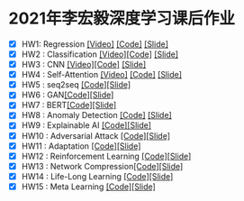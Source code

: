 # 2021年李宏毅深度学习课后作业

  - [x] HW1: Regression [[Video]](https://youtu.be/cFIImk_yBTg) [[Code]](https://github.com/huaiyuechusan/Hongyi_Lee_dl_homeworks/master/HW1_Regression/HW1_Regression.ipynb) [[Slide]](https://github.com/huaiyuechusan/Hongyi_Lee_dl_homeworks/master/HW1_Regression/HW1_Regression.pdf)
  - [x] HW2 : Classification [[Video]](https://youtu.be/FxuPF4vjga4)[[Code]](https://github.com/huaiyuechusan/Hongyi_Lee_dl_homeworks/master/HW2_Classification/HW2_Classification.ipynb) [[Slide]](https://github.com/huaiyuechusan/Hongyi_Lee_dl_homeworks/master/HW2_Classification/HW2_Classification.pdf)
  - [x] HW3 : CNN [[Video]](https://youtu.be/GXLwjQ_O50g)[[Code]](https://github.com/huaiyuechusan/Hongyi_Lee_dl_homeworks/master/HW3_CNN/HW3_CNN.ipynb) [[Slide]](https://github.com/huaiyuechusan/Hongyi_Lee_dl_homeworks/master/Homework/HW3_CNN/HW3_CNN.pdf)
  - [x] HW4 : Self-Attention [[Video]](https://youtu.be/-KbD40w9-Io) [[Code]](https://github.com/huaiyuechusan/Hongyi_Lee_dl_homeworks/master/HW4_Self-Attention/HW4_Self-Attention.ipynb) [[Slide]](https://github.com/huaiyuechusan/Hongyi_Lee_dl_homeworks/master/HW4_Self-Attention/HW4_Self-Attention.pdf)
  - [x] HW5 : seq2seq [[Code]](https://github.com/qiwang067/easy_ml_book/blob/master/Homework/HW5_seq2seq/HW05_seq2seq.ipynb)[[Slide]](https://github.com/huaiyuechusan/Hongyi_Lee_dl_homeworks/master/HW5_seq2seq/HW05.pdf)
  - [x] HW6 : GAN[[Code]](https://github.com/huaiyuechusan/Hongyi_Lee_dl_homeworks/master/HW6_GAN/HW06_GAN.ipynb)[[Slide]](https://github.com/huaiyuechusan/Hongyi_Lee_dl_homeworks/master/HW6_GAN/HW06.pdf)
  - [x] HW7 : BERT[[Code]](https://github.com/huaiyuechusan/Hongyi_Lee_dl_homeworks/master/HW7_Bert/HW07-Bert.ipynb)[[Slide]](https://github.com/huaiyuechusan/Hongyi_Lee_dl_homeworks/master/HW7_Bert/HW07.pdf)
  - [x] HW8 : Anomaly Detection [[Code]](https://github.com/huaiyuechusan/Hongyi_Lee_dl_homeworks/master/HW8_AbnormalDetect/HW08_AbnormalDetect.ipynb) [[Slide]](https://github.com/huaiyuechusan/Hongyi_Lee_dl_homeworks/master/HW8_AbnormalDetect/HW08.pdf)
  - [x] HW9 : Explainable AI [[Code]](https://github.com/huaiyuechusan/Hongyi_Lee_dl_homeworks/master/HW9_ExplainableAI/HW09-ExplainableAI.ipynb)[[Slide]](https://github.com/huaiyuechusan/Hongyi_Lee_dl_homeworks/master/HW9_ExplainableAI/HW09.pdf)
  - [x] HW10 : Adversarial Attack [[Code]](https://github.com/huaiyuechusan/Hongyi_Lee_dl_homeworks/master/HW10_AdversarialAttack/HW10-AdversarialAttack.ipynb)[[Slide]](https://github.com/huaiyuechusan/Hongyi_Lee_dl_homeworks/master/HW10_AdversarialAttack/HW10.pdf)
  - [x] HW11 : Adaptation [[Code]](https://github.com/huaiyuechusan/Hongyi_Lee_dl_homeworks/master/HW11_Adaptation/HW11-Adaptation.ipynb)[[Slide]](https://github.com/huaiyuechusan/Hongyi_Lee_dl_homeworks/master/HW11_Adaptation/HW11-Adaptation.pdf)
  - [x] HW12 : Reinforcement Learning [[Code]](https://github.com/huaiyuechusan/Hongyi_Lee_dl_homeworks/master/HW12_RL/HW12-RL.ipynb)[[Slide]](https://github.com/huaiyuechusan/Hongyi_Lee_dl_homeworks/master/HW12_RL/HW12-RL.pdf)
  - [x] HW13 : Network Compression[[Code]](https://github.com/huaiyuechusan/Hongyi_Lee_dl_homeworks/master/HW13_NetworkCompress/HW13-networkCompress.ipynb)[[Slide]](https://github.com/huaiyuechusan/Hongyi_Lee_dl_homeworks/master/HW13_NetworkCompress/HW13.pdf)
  - [x] HW14 : Life-Long Learning [[Code]](https://github.com/huaiyuechusan/Hongyi_Lee_dl_homeworks/master/HW14_LifeLongML/HW14-LifeLongMachineLearning.ipynb)[[Slide]](https://github.com/huaiyuechusan/Hongyi_Lee_dl_homeworks/master/HW14_LifeLongML/HW14.pdf)
  - [x] HW15 : Meta Learning [[Code]](https://github.com/huaiyuechusan/Hongyi_Lee_dl_homeworks/master/HW15_MetaLearning/HW15-MetaLearning.ipynb)[[Slide]](https://github.com/huaiyuechusan/Hongyi_Lee_dl_homeworks/master/HW15_MetaLearning/HW15.pdf)
